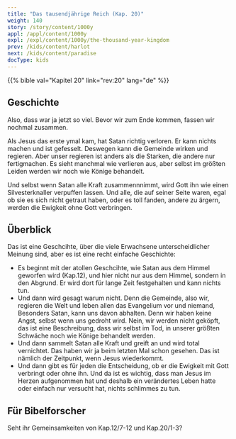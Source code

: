 ```yaml
---
title: "Das tausendjährige Reich (Kap. 20)"
weight: 140
story: /story/content/1000y
appl: /appl/content/1000y
expl: /expl/content/1000y/the-thousand-year-kingdom
prev: /kids/content/harlot
next: /kids/content/paradise
docType: kids
---
```


{{% bible val="Kapitel 20" link="rev:20" lang="de" %}}

## Geschichte

Also, dass war ja jetzt so viel. Bevor wir zum Ende kommen, fassen wir nochmal zusammen.

Als Jesus das erste ymal kam, hat Satan richtig verloren. Er kann nichts machen und ist gefesselt. Deswegen kann die Gemeinde wirken und regieren. Aber unser regieren ist anders als die Starken, die andere nur fertigmachen. Es sieht manchmal wie verlieren aus, aber selbst im größten Leiden werden wir noch wie Könige behandelt.

Und selbst wenn Satan alle Kraft zusammennnimmt, wird Gott ihn wie einen Silvesterknaller verpuffen lassen. Und alle, die auf seiner Seite waren, egal ob sie es sich nicht getraut haben, oder es toll fanden, andere zu ärgern, werden die Ewigkeit ohne Gott verbringen.

## Überblick

Das ist eine Geschcihte, über die viele Erwachsene unterscheidlicher Meinung sind, aber es ist eine recht einfache Geschichte:
- Es beginnt mit der atollen Geschcihte, wie Satan aus dem Himmel geworfen wird (Kap.12), und hier nicht nur aus dem Himmel, sondern in den Abgrund. Er wird dort für lange Zeit festgehalten und kann nichts tun.
- Und dann wird gesagt warum nicht. Denn die Gemeinde, also wir, regieren die Welt und leben allen das Evangelium vor und niemand, Besonders Satan, kann uns davon abhalten. Denn wir haben keine Angst, selbst wenn uns gedroht wird. Nein, wir werden nicht geköpft, das ist eine Beschreibung, dass wir selbst im Tod, in unserer größten Schwäche noch wie Könige behandelt werden.
- Und dann sammelt Satan alle Kraft und greift an und wird total vernichtet. Das haben wir ja beim letzten Mal schon gesehen. Das ist nämlich der Zeitpunkt, wenn Jesus wiederkommt.
- Und dann gibt es für jeden die Entscheidung, ob er die Ewigkeit mit Gott verbringt oder ohne ihn. Und da ist es wichtig, dass man Jesus im Herzen aufgenommen hat und deshalb ein verändertes Leben hatte oder einfach nur versucht hat, nichts schlimmes zu tun.

## Für Bibelforscher

Seht ihr Gemeinsamkeiten von Kap.12/7-12 und Kap.20/1-3?
